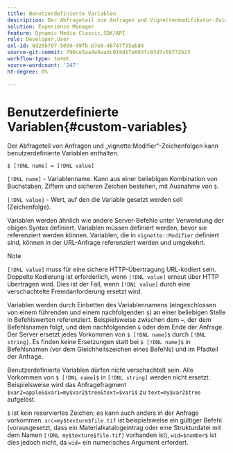 ```yaml
---
title: Benutzerdefinierte Variablen
description: Der Abfrageteil von Anfragen und Vignettenmodifikator-Zeichenfolgen kann benutzerdefinierte Variablen enthalten.
solution: Experience Manager
feature: Dynamic Media Classic,SDK/API
role: Developer,User
exl-id: 8d26b797-5099-49fb-b7e0-46747f35ab84
source-git-commit: 790ce3aa4e9aadc019d17e663fc93d7c69772b23
workflow-type: tm+mt
source-wordcount: '247'
ht-degree: 0%

---
```


# Benutzerdefinierte Variablen{#custom-variables}

Der Abfrageteil von Anfragen und „vignette:Modifier“-Zeichenfolgen kann benutzerdefinierte Variablen enthalten.

`$ [!DNL name] = [!DNL value]`

`[!DNL name]` - Variablenname. Kann aus einer beliebigen Kombination von Buchstaben, Ziffern und sicheren Zeichen bestehen, mit Ausnahme von `$`.

`[!DNL value]` - Wert, auf den die Variable gesetzt werden soll (Zeichenfolge).

Variablen werden ähnlich wie andere Server-Befehle unter Verwendung der obigen Syntax definiert. Variablen müssen definiert werden, bevor sie referenziert werden können. Variablen, die in `vignette::Modifier` definiert sind, können in der URL-Anfrage referenziert werden und umgekehrt.

>[!NOTE]
>
>`[!DNL value]` muss für eine sichere HTTP-Übertragung URL-kodiert sein. Doppelte Kodierung ist erforderlich, wenn `[!DNL value]` erneut über HTTP übertragen wird. Dies ist der Fall, wenn `[!DNL value]` durch eine verschachtelte Fremdanforderung ersetzt wird.

Variablen werden durch Einbetten des Variablennamens (eingeschlossen von einem führenden und einem nachfolgenden `$`) an einer beliebigen Stelle in Befehlswerten referenziert. Beispielsweise zwischen dem `=`, der dem Befehlsnamen folgt, und dem nachfolgenden `&` oder dem Ende der Anfrage. Der Server ersetzt jedes Vorkommen von `$ [!DNL name]$` durch `[!DNL string]`. Es finden keine Ersetzungen statt bei `$ [!DNL name]$` in Befehlsnamen (vor dem Gleichheitszeichen eines Befehls) und im Pfadteil der Anfrage.

Benutzerdefinierte Variablen dürfen nicht verschachtelt sein. Alle Vorkommen von `$ [!DNL name]$` in `[!DNL string]` werden nicht ersetzt. Beispielsweise wird das Anfragefragment `$var2=apple&$var1=my$var2$tree&text=$var1$` zu `text=my$var2$tree` aufgelöst.

`$` ist kein reserviertes Zeichen; es kann auch anders in der Anfrage vorkommen. `src=my$texture$file.tif` ist beispielsweise ein gültiger Befehl (vorausgesetzt, dass ein Materialkatalogeintrag oder eine Strukturdatei mit dem Namen `[!DNL my$texture$file.tif]` vorhanden ist), `wid=$number$` ist dies jedoch nicht, da `wid=` ein numerisches Argument erfordert.
